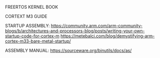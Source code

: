 FREERTOS KERNEL BOOK

CORTEXT M3 GUIDE

STARTUP ASSEMBLY:
https://community.arm.com/arm-community-blogs/b/architectures-and-processors-blog/posts/writing-your-own-startup-code-for-cortex-m
https://metebalci.com/blog/demystifying-arm-cortex-m33-bare-metal-startup/

ASSEMBLY MANUAL:
https://sourceware.org/binutils/docs/as/
